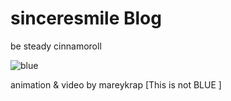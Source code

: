 # sinceresmile Blog
be steady cinnamoroll
<!--ㄴㄹㄴㄹ -->

![blue](./image/blue.jpg)

<!--
![smile world](./image/sinceresmile.jpg)

![cigarette](./image/cigarette.jpg)
![earth](./image/earth.jpg)
![footprint](./image/footprint.jpg)
![subwayabovecity](./image/subwayabovecity.gif)
-->

animation & video by mareykrap [This is not BLUE ]
